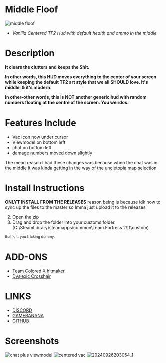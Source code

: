 # Middle Floof
![middle floof](https://github.com/user-attachments/assets/593541d5-4874-4f55-8ed4-1bd822ad022d)

- *Vanilla Centered TF2 Hud with default health and ammo in the middle*
# Description
**It clears the clutters and keeps the Shit.**

**In other words, this HUD moves everything to the center of your screen while keeping the default TF2 art style that we all SHOULD love. It's middle, & it's modern.**

**In other-other words, this is NOT another generic hud with random numbers floating at the centre of the screen. You weirdos.**

# Features Include
- Vac icon now under cursor
- Viewmodel on bottom left
- chat on bottom left
- damage numbers moved down slightly

The mean reason I had these changes was because when the chat was in the middle it was kinda getting in the way of the uncletopia map selection

# Install Instructions
**ONLYT INSTALL FROM THE RELEASES**
reason being is because idk how to sync up the files to the master so Imma just upload it to the releases

2. Open the zip
3. Drag and drop the folder into your customs folder. (C:\SteamLibrary\steamapps\common\Team Fortress 2\tf\custom)

<sub>that's it. you fricking dummy.</sub>

# ADD-ONS
- [Team Colored X hitmaker](https://gamebanana.com/mods/460476)
- [Dyslexic Crosshair](https://github.com/Vexcenot/-Dyselxic-Crosshair)

# LINKS
- [DISCORD](https://discord.gg/9QzHkQx)
- [GAMEBANANA](https://gamebanana.com/mods/445578)
- [GITHUB](https://github.com/Vexcenot/Middle-Mann)


# Screenshots 

![chat plus viewmodel](https://github.com/user-attachments/assets/6926ef4f-df76-439b-a626-3b8f82bd2f4f)
![centered vac](https://github.com/user-attachments/assets/82f3f702-1c56-48c9-b022-93f196fe88a0)
![20240926203054_1](https://github.com/user-attachments/assets/631d5b92-5040-46d9-9d21-dbdbc6aba1af)
